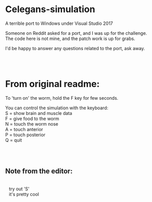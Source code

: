 # Celegans-simulation
A terrible port to Windows under Visual Studio 2017

Someone on Reddit asked for a port, and I was up for the challenge. <br>
The code here is not mine, and the patch work is up for grabs.

I'd be happy to answer any questions related to the port, ask away.

<br><br>
# From original readme:
To 'turn on' the worm, hold the F key for few seconds.

You can control the simulation with the keyboard:
<br> S = show brain and muscle data
<br> F = give food to the worm
<br> N = touch the worm nose
<br> A = touch anterior
<br> P = touch posterior
<br> Q = quit

<br><br>
## Note from the editor:
<br>&nbsp;&nbsp;&nbsp;try out 'S'
<br>&nbsp;&nbsp;&nbsp;it's pretty cool
